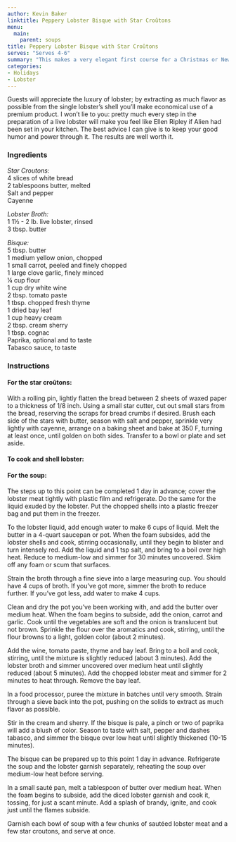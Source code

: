 ```yaml
---
author: Kevin Baker
linktitle: Peppery Lobster Bisque with Star Croûtons
menu:
  main:
    parent: soups
title: Peppery Lobster Bisque with Star Croûtons
serves: "Serves 4-6"
summary: "This makes a very elegant first course for a Christmas or New Year’s dinner. It’s not a simple recipe, but it’s a lovely one and eminently do-able with a little planning."
categories:
- Holidays
- Lobster
---
```

Guests will appreciate the luxury of lobster; by extracting as much flavor as possible from the single lobster’s shell you’ll make economical use of a premium product. I won’t lie to you: pretty much every step in the preparation of a live lobster will make you feel like Ellen Ripley if Alien had been set in your kitchen. The best advice I can give is to keep your good humor and power through it. The results are well worth it.

### Ingredients

<div class="ingredient-list">

*Star Croutons:*  
4 slices of white bread  
2 tablespoons butter, melted  
Salt and pepper  
Cayenne  
  
*Lobster Broth:*  
1 1½ - 2 lb. live lobster, rinsed  
3 tbsp. butter  
  
*Bisque:*  
5 tbsp. butter  
1 medium yellow onion, chopped  
1 small carrot, peeled and finely chopped  
1 large clove garlic, finely minced  
¼ cup flour  
1 cup dry white wine  
2 tbsp. tomato paste  
1 tbsp. chopped fresh thyme  
1 dried bay leaf  
1 cup heavy cream  
2 tbsp. cream sherry  
1 tbsp. cognac  
Paprika, optional and to taste  
Tabasco sauce, to taste  

</div>

### Instructions

#### For the star croûtons:  
With a rolling pin, lightly flatten the bread between 2 sheets of waxed paper to a thickness of 1/8 inch. Using a small star cutter, cut out small stars from the bread, reserving the scraps for bread crumbs if desired. Brush each side of the stars with butter, season with salt and pepper, sprinkle very lightly with cayenne, arrange on a baking sheet and bake at 350 F, turning at least once, until golden on both sides. Transfer to a bowl or plate and set aside. 

#### To cook and shell lobster:  

#### For the soup:  
The steps up to this point can be completed 1 day in advance; cover the lobster meat tightly with plastic film and refrigerate. Do the same for the liquid exuded by the lobster. Put the chopped shells into a plastic freezer bag and put them in the freezer.

To the lobster liquid, add enough water to make 6 cups of liquid. Melt the butter in a 4-quart saucepan or pot. When the foam subsides, add the lobster shells and cook, stirring occasionally, until they begin to blister and turn intensely red.  Add the liquid and 1 tsp salt, and bring to a boil over high heat. Reduce to medium-low and simmer for 30 minutes uncovered. Skim off any foam or scum that surfaces.

Strain the broth through a fine sieve into a large measuring cup. You should have 4 cups of broth. If you’ve got more, simmer the broth to reduce further.  If you’ve got less, add water to make 4 cups.

Clean and dry the pot you’ve been working with, and add the butter over medium heat. When the foam begins to subside, add the onion, carrot and garlic. Cook until the vegetables are soft and the onion is translucent but not brown. Sprinkle the flour over the aromatics and cook, stirring, until the flour browns to a light, golden color (about 2 minutes).

Add the wine, tomato paste, thyme and bay leaf. Bring to a boil and cook, stirring, until the mixture is slightly reduced (about 3 minutes). Add the lobster broth and simmer uncovered over medium heat until slightly reduced (about 5 minutes). Add the chopped lobster meat and simmer for 2 minutes to heat through. Remove the bay leaf.

In a food processor, puree the mixture in batches until very smooth.  Strain through a sieve back into the pot, pushing on the solids to extract as much flavor as possible.

Stir in the cream and sherry. If the bisque is pale, a pinch or two of paprika will add a blush of color. Season to taste with salt, pepper and dashes tabasco, and simmer the bisque over low heat until slightly thickened (10-15 minutes).

The bisque can be prepared up to this point 1 day in advance. Refrigerate the soup and the lobster garnish separately, reheating the soup over medium-low heat before serving.

In a small sauté pan, melt a tablespoon of butter over medium heat. When the foam begins to subside, add the diced lobster garnish and cook it, tossing, for just a scant minute. Add a splash of brandy, ignite, and cook just until the flames subside.

Garnish each bowl of soup with a few chunks of sautéed lobster meat and a few star croutons, and serve at once.